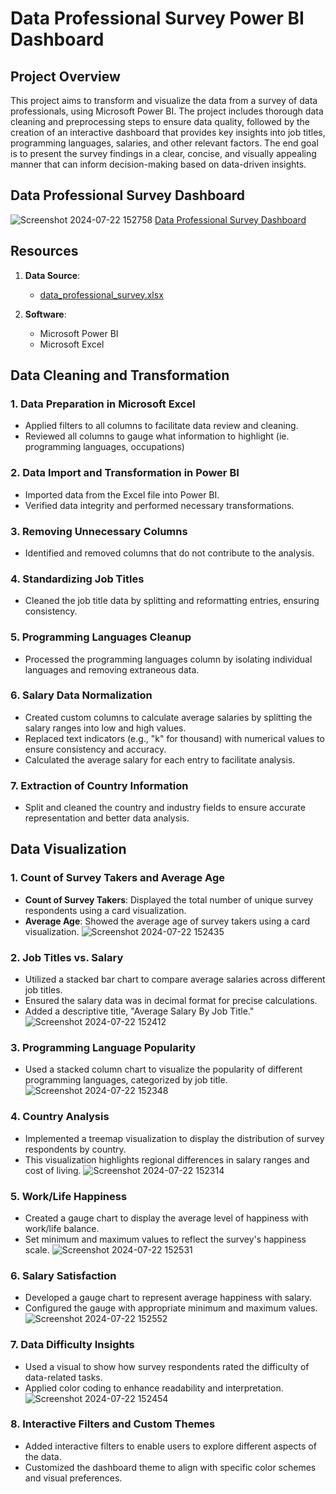 # Data Professional Survey Power BI Dashboard

## Project Overview
This project aims to transform and visualize the data from a survey of data professionals, using Microsoft Power BI. The project includes thorough data cleaning and preprocessing steps to ensure data quality, followed by the creation of an interactive dashboard that provides key insights into job titles, programming languages, salaries, and other relevant factors. The end goal is to present the survey findings in a clear, concise, and visually appealing manner that can inform decision-making based on data-driven insights.

## Data Professional Survey Dashboard
![Screenshot 2024-07-22 152758](https://github.com/user-attachments/assets/6bd6abe4-8f72-4e3d-9b64-e8dcb7fdffc8)
[Data Professional Survey Dashboard](https://github.com/user-attachments/files/16340274/Data.Professional.Survey.Dashboard.pdf)

## Resources
1. **Data Source**:
   - [data_professional_survey.xlsx](data_professional_survey.xlsx)

2. **Software**:
   - Microsoft Power BI
   - Microsoft Excel

## Data Cleaning and Transformation

### 1. Data Preparation in Microsoft Excel
- Applied filters to all columns to facilitate data review and cleaning.
- Reviewed all columns to gauge what information to highlight (ie. programming languages, occupations)

### 2. Data Import and Transformation in Power BI
- Imported data from the Excel file into Power BI.
- Verified data integrity and performed necessary transformations.

### 3. Removing Unnecessary Columns
- Identified and removed columns that do not contribute to the analysis.

### 4. Standardizing Job Titles
- Cleaned the job title data by splitting and reformatting entries, ensuring consistency.

### 5. Programming Languages Cleanup
- Processed the programming languages column by isolating individual languages and removing extraneous data.

### 6. Salary Data Normalization
- Created custom columns to calculate average salaries by splitting the salary ranges into low and high values.
- Replaced text indicators (e.g., "k" for thousand) with numerical values to ensure consistency and accuracy.
- Calculated the average salary for each entry to facilitate analysis.

### 7. Extraction of Country Information
- Split and cleaned the country and industry fields to ensure accurate representation and better data analysis.

## Data Visualization

### 1. Count of Survey Takers and Average Age
- **Count of Survey Takers**: Displayed the total number of unique survey respondents using a card visualization.
- **Average Age**: Showed the average age of survey takers using a card visualization.
  ![Screenshot 2024-07-22 152435](https://github.com/user-attachments/assets/2655833c-2669-4277-8401-ae908dcfa8cf)

### 2. Job Titles vs. Salary
- Utilized a stacked bar chart to compare average salaries across different job titles.
- Ensured the salary data was in decimal format for precise calculations.
- Added a descriptive title, "Average Salary By Job Title."
  ![Screenshot 2024-07-22 152412](https://github.com/user-attachments/assets/22c7a5ad-a49b-4afa-8322-8e149da9005b)

### 3. Programming Language Popularity
- Used a stacked column chart to visualize the popularity of different programming languages, categorized by job title.
  ![Screenshot 2024-07-22 152348](https://github.com/user-attachments/assets/f8ca4141-d3d1-4998-a42d-8f5c5b943dbd)

### 4. Country Analysis
- Implemented a treemap visualization to display the distribution of survey respondents by country.
- This visualization highlights regional differences in salary ranges and cost of living.
  ![Screenshot 2024-07-22 152314](https://github.com/user-attachments/assets/2d8382b2-1958-4d68-a02a-efb3e6cc95ed)

### 5. Work/Life Happiness
- Created a gauge chart to display the average level of happiness with work/life balance.
- Set minimum and maximum values to reflect the survey's happiness scale.
  ![Screenshot 2024-07-22 152531](https://github.com/user-attachments/assets/54874ebf-5a2c-4cc7-bd94-1a6b7cc27dbd)

### 6. Salary Satisfaction
- Developed a gauge chart to represent average happiness with salary.
- Configured the gauge with appropriate minimum and maximum values.
  ![Screenshot 2024-07-22 152552](https://github.com/user-attachments/assets/08233b2b-fef4-401a-8a46-d8881d7e405a)

### 7. Data Difficulty Insights
- Used a visual to show how survey respondents rated the difficulty of data-related tasks.
- Applied color coding to enhance readability and interpretation.
  ![Screenshot 2024-07-22 152454](https://github.com/user-attachments/assets/83cf0367-51c1-47fa-a505-cb3ed5ce80e2)

### 8. Interactive Filters and Custom Themes
- Added interactive filters to enable users to explore different aspects of the data.
- Customized the dashboard theme to align with specific color schemes and visual preferences.
